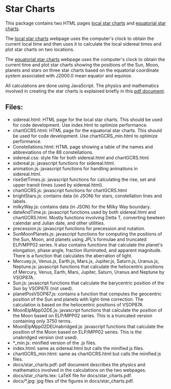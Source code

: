 # Star Charts

This package contains two HTML pages [local star charts](https://ytliu0.github.io/starCharts/) and [equatorial star charts](https://ytliu0.github.io/starCharts/chartGCRS_min.html). 

The [local star charts](https://ytliu0.github.io/starCharts/) webpage uses the computer's clock to obtain the current local time and then uses it to calculate the local sidereal times and plot star charts on two locations. 

The [equatorial star charts](https://ytliu0.github.io/starCharts/chartGCRS_min.html) webpage uses the computer's clock to obtain the current time and plot star charts showing the positions of the Sun, Moon, planets and stars on three star charts based on the equatorial coordinate system associated with J2000.0 mean equator and equinox. 

All calculations are done using JavaScript. The physics and mathematics involved in creating the star charts is explained briefly in this [pdf document](https://ytliu0.github.io/starCharts/docs/star_charts.pdf).

## Files:

- sidereal.html: HTML page for the local star charts. This should be used for code development. Use index.html to optimize performance.
- chartGCRS.html: HTML page for the equatorial star charts. This should be used for code development. Use chartGCRS_min.html to optimize performance.
- Constellations.html: HTML page showing a table of the names and abbreviations of the 88 constellations.
- sidereal.css: style file for both sidereal.html and chartGCRS.html
- sidereal.js: javascript functions for sidereal.html.
- animation.js: javascript functions for handling animations in sidereal.html.
- riseSetTimes.js: javascript functions for calculating the rise, set and upper transit times (used by sidereal.html).
- chartGCRS.js: javascript functions for chartGCRS.html
- brightStars.js: contains data (in JSON) for stars, constellation lines and labels.
- milkyWay.js: contains data (in JSON) for the Milky Way boundary.
- dateAndTime.js: javascript functions used by both sidereal.html and chartGCRS.html. Mostly functions involving Delta T, converting bewteen calendar and Julian date, and other utilities. 
- precession.js: javascript functions for precession and nutation.
- SunMoonPlanets.js: javascript functions for computing the positions of the Sun, Moon, and planets using JPL's formulae and truncated ELP/MPP02 series. It also contains functions that calculate the planet's elongation, phase angle, fraction illuminated, and apparent magnitude. There is a function that calculates the aberration of light. 
- Mercuey.js, Venus.js, Earth.js, Mars.js, Jupiter.js, Saturn.js, Uranus.js, Neptune.js: javascript functions that calculate the heliocentric positions of Mercury, Venus, Earth, Mars, Jupiter, Saturn, Uranus and Neptune by VSOP87A.
- Sun.js: javascript functions that calculate the barycentric position of the Sun by VSOP87E (not used).
- planetPosVSOP87.js: contains a function that computes the geocentric position of the Sun and planets with light-time correction. The calculation is based on the heliocentric positions of VSOP87A
- MoonElpMpp02DE.js: javascript functions that calculate the position of the Moon based on ELP/MPP02 series. This is a truncated version containing only 3750 terms.
- MoonElpMpp02DEUnabridged.js: javascript functions that calculate the position of the Moon based on ELP/MPP02 series. This is the unabridged version (not used).
- *_min.js: minified version of the .js files.
- index.html: same as sidereal.html but calls the minified js files.
- chartGCRS_min.html: same as chartGCRS.html but calls the minified js files.
- docs/star_charts.pdf: pdf document describes the physics and mathematics involved in the calculations on the two webpages.
- docs/star_charts.tex: LaTeX file for docs/star_charts.pdf.
- docs/*.jpg: jpg files of the figures in docs/star_charts.pdf.
